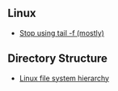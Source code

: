 ## Linux

* [Stop using tail -f (mostly)](http://www.brianstorti.com/stop-using-tail)

## Directory Structure

* [Linux file system hierarchy](https://www.blackmoreops.com/2015/02/14/linux-file-system-hierarchy/)
